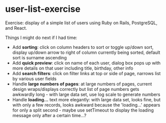 # user-list-exercise
Exercise: display of a simple list of users using Ruby on Rails, PostgreSQL, and React.

Things I might do next if I had time:

* Add **sorting**: click on column headers to sort or toggle up/down sort, display up/down arrow to right of column currently being sorted, default sort is surname ascending
* Add **quick preview**: click on name of each user, dialog box pops up with more details on that user including title, birthday, other info
* Add **search filters**: click on filter links at top or side of page, narrows list by various user fields
* Handle **large numbers of pages**: at large numbers of pages, current design wraps/displays correctly but list of page numbers gets awkwardly long - with large data set, use log scale to generate numbers
* Handle **loading...** text more elegantly: with large data set, looks fine, but with only a few records, looks awkward because the 'loading...' appears for only a split second - maybe use setTimeout to display the loading message only after a certain time...?
